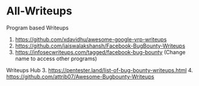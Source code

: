 # All-Writeups
Program based Writeups
1. https://github.com/xdavidhu/awesome-google-vrp-writeups
2. https://github.com/jaiswalakshansh/Facebook-BugBounty-Writeups
3. https://infosecwriteups.com/tagged/facebook-bug-bounty (Change name to access other programs)

Writeups Hub
3. https://pentester.land/list-of-bug-bounty-writeups.html
4. https://github.com/attrib07/Awesome-Bugbounty-Writeups
